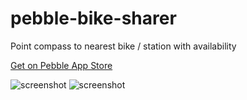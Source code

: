 # pebble-bike-sharer
Point compass to nearest bike / station with availability

[Get on Pebble App Store](https://apps.getpebble.com/en_US/application/5717f5d4c883965d2f000016)

![screenshot](https://assets.getpebble.com/api/file/PtA8mgz6SeCwCGVslute/convert?cache=true&fit=crop&w=144&h=168) ![screenshot](https://assets.getpebble.com/api/file/8o5OIVXRD6jqxr3JsyHy/convert?cache=true&fit=crop&w=144&h=168)
